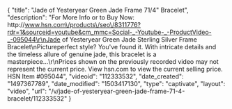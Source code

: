 {
    "title": "Jade of Yesteryear Green Jade Frame 71\/4\" Bracelet",
    "description": "For More Info or to Buy Now: http:\/\/www.hsn.com\/products\/seo\/8311776?rdr=1&sourceid=youtube&cm_mmc=Social-_-Youtube-_-ProductVideo-_-095044\r\nJade of Yesteryear Green Jade Sterling Silver Frame Bracelet\nPictureperfect style? You've found it. With intricate details and the timeless allure of genuine jade, this bracelet is a masterpiece...\r\nPrices shown on the previously recorded video may not represent the current price.  View hsn.com to view the current selling price. HSN Item #095044",
    "videoid": "112333532",
    "date_created": "1497367789",
    "date_modified": "1503417130",
    "type": "captivate",
    "layout": "video",
    "url": "\/v\/jade-of-yesteryear-green-jade-frame-71-4-bracelet\/112333532"
}